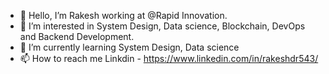 - 👋 Hello, I’m Rakesh working at @Rapid Innovation.
- 👀 I’m interested in System Design, Data science, Blockchain, DevOps and Backend Development.
- 🌱 I’m currently learning System Design, Data science
- 📫 How to reach me 
Linkdin - https://www.linkedin.com/in/rakeshdr543/

<!---
rakeshdr543/rakeshdr543 is a ✨ special ✨ repository because its `README.md` (this file) appears on your GitHub profile.
You can click the Preview link to take a look at your changes.
--->
